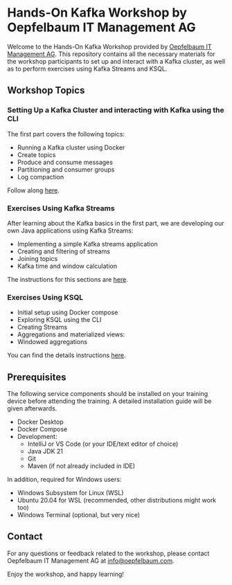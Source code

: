 # Hands-On Kafka Workshop by Oepfelbaum IT Management AG

Welcome to the Hands-On Kafka Workshop provided by [Oepfelbaum IT Management AG](https://www.oepfelbaum.com/). This repository contains all the necessary materials for the workshop participants to set up and interact with a Kafka cluster, as well as to perform exercises using Kafka Streams and KSQL.

## Workshop Topics

### Setting Up a Kafka Cluster and interacting with Kafka using the CLI
The first part covers the following topics:
- Running a Kafka cluster using Docker
- Create topics 
- Produce and consume messages
- Partitioning and consumer groups
- Log compaction

Follow along [here](cluster.md).


### Exercises Using Kafka Streams
After learning about the Kafka basics in the first part, we are developing our own Java applications using Kafka Streams:
- Implementing a simple Kafka streams application
- Creating and filtering of streams
- Joining topics
- Kafka time and window calculation

The instructions for this sections are [here](streams.md).


### Exercises Using KSQL
- Initial setup using Docker compose
- Exploring KSQL using the CLI
- Creating Streams
- Aggregations and materialized views:
- Windowed aggregations

You can find the details instructions [here](ksql.md).

## Prerequisites

The following service components should be installed on your training device before attending the training. A detailed installation guide will be given afterwards.

* Docker Desktop
* Docker Compose
* Development:
    * IntelliJ or VS Code (or your IDE/text editor of choice)
    * Java JDK 21
    * Git
    * Maven (if not already included in IDE)

In addition, required for Windows users:
* Windows Subsystem for Linux (WSL)
* Ubuntu 20.04 for WSL (recommended, other distributions might work too)
* Windows Terminal (optional, but very nice)

## Contact
For any questions or feedback related to the workshop, please contact Oepfelbaum IT Management AG at info@oepfelbaum.com.

Enjoy the workshop, and happy learning!